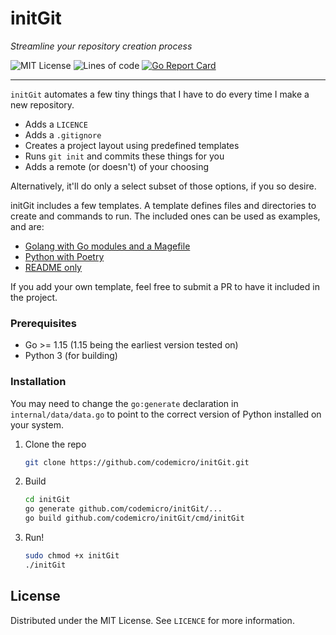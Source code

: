 # initGit

*Streamline your repository creation process*

![MIT License](https://img.shields.io/github/license/codemicro/initGit) ![Lines of code](https://img.shields.io/tokei/lines/github/codemicro/initGit) [![Go Report Card](https://goreportcard.com/badge/github.com/codemicro/initGit)](https://goreportcard.com/report/github.com/codemicro/initGit)

----

`initGit` automates a few tiny things that I have to do every time I make a new repository.

  * Adds a `LICENCE`
  * Adds a `.gitignore`
  * Creates a project layout using predefined templates
  * Runs `git init` and commits these things for you
  * Adds a remote (or doesn't) of your choosing

Alternatively, it'll do only a select subset of those options, if you so desire.

initGit includes a few templates. A template defines files and directories to create and commands to run. The included ones can be used as examples, and are:

* [Golang with Go modules and a Magefile](https://github.com/codemicro/initGit/blob/master/internal/data/dataFiles/templates/go.json)
* [Python with Poetry](https://github.com/codemicro/initGit/blob/master/internal/data/dataFiles/templates/python.json)
* [README only](https://github.com/codemicro/initGit/blob/master/internal/data/dataFiles/templates/readme.json)

If you add your own template, feel free to submit a PR to have it included in the project.

### Prerequisites

* Go >= 1.15 (1.15 being the earliest version tested on)
* Python 3 (for building)

### Installation

You may need to change the `go:generate` declaration in `internal/data/data.go` to point to the correct version of Python installed on your system.

1. Clone the repo
   ```sh
   git clone https://github.com/codemicro/initGit.git
   ```
2. Build
   ```sh
   cd initGit
   go generate github.com/codemicro/initGit/...
   go build github.com/codemicro/initGit/cmd/initGit
   ```
3. Run!
   ```sh
   sudo chmod +x initGit
   ./initGit
   ```

## License

Distributed under the MIT License. See `LICENCE` for more information.
